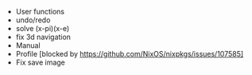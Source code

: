 * User functions
* undo/redo
* solve (x-pi)(x-e)
* fix 3d navigation
* Manual
* Profile [blocked by https://github.com/NixOS/nixpkgs/issues/107585]
* Fix save image
